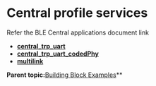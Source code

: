 # Central profile services

Refer the BLE Central applications document link

-   **[central_trp_uart](https://onlinedocs.microchip.com/v2/keyword-lookup?keyword=BZE_BLE_TRANSP_UART&version=latest&redirect=true)**
-   **[central_trp_uart_codedPhy](https://onlinedocs.microchip.com/v2/keyword-lookup?keyword=BZ2_BLE_TRANSP_UART_CENTRL&version=latest&redirect=true)**
-   **[multilink](https://onlinedocs.microchip.com/v2/keyword-lookup?keyword=BZ2_BLE_MULTI_TRANSP_UART&version=latest&redirect=true)**

**Parent topic:**[Building Block Examples](https://onlinedocs.microchip.com/g/GUID-A5330D3A-9F51-4A26-B71D-8503A493DF9C)**
